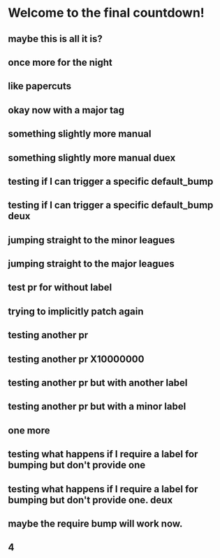 # Welcome to the final countdown!
## maybe this is all it is?
## once more for the night
## like papercuts
## okay now with a major tag
## something slightly more manual
## something slightly more manual duex
## testing if I can trigger a specific default_bump
## testing if I can trigger a specific default_bump deux
## jumping straight to the minor leagues
## jumping straight to the major leagues
## test pr for without label
## trying to implicitly patch again
## testing another pr
## testing another pr X10000000
## testing another pr but with another label
## testing another pr but with a minor label
## one more
## testing what happens if I require a label for bumping but don't provide one
## testing what happens if I require a label for bumping but don't provide one. deux
## maybe the require bump will work now.
## 4
